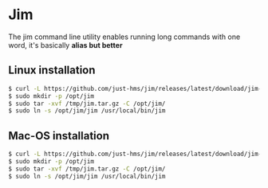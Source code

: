 # Jim

The jim command line utility enables running long commands with one word, it's basically __alias but better__

<!-- ## Windows installation

use `powershell`

```powershell
	
$ wget -O %TMP%/jim.tar.gz https://github.com/just-hms/jim/releases/latest/download/jim-windows-amd64.tar.gz
$ mkdir -p %Programfiles%/jim
$ tar -xvf %TMP%/jim.tar.gz -C %Programfiles%/jim
$ setx
 
``` --> 

## Linux installation

```sh
$ curl -L https://github.com/just-hms/jim/releases/latest/download/jim-linux-amd64.tar.gz > /tmp/jim.tar.gz
$ sudo mkdir -p /opt/jim
$ sudo tar -xvf /tmp/jim.tar.gz -C /opt/jim/
$ sudo ln -s /opt/jim/jim /usr/local/bin/jim
```

## Mac-OS installation

```sh
$ curl -L https://github.com/just-hms/jim/releases/latest/download/jim-darwin-amd64.tar.gz > /tmp/jim.tar.gz
$ sudo mkdir -p /opt/jim
$ sudo tar -xvf /tmp/jim.tar.gz -C /opt/jim/
$ sudo ln -s /opt/jim/jim /usr/local/bin/jim
```
